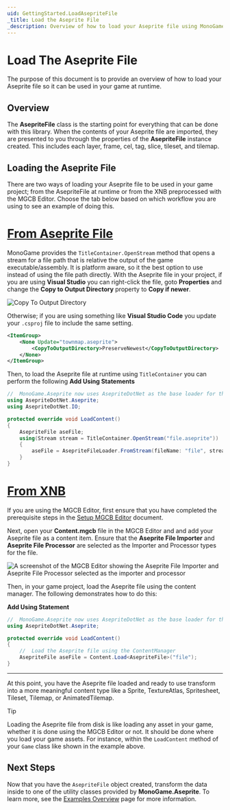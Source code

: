 ```yaml
---
uid: GettingStarted.LoadAsepriteFile
_title: Load the Aseprite File
_description: Overview of how to load your Aseprite file using MonoGame.Aseprite.
---
```


# Load The Aseprite File

The purpose of this document is to provide an overview of how to load your Aseprite file so it can be used in your game at runtime.

## Overview

The **AsepriteFile** class is the starting point for everything that can be done with this library.  When the contents of your Aseprite file are imported, they are presented to you through the properties of the **AsepriteFile** instance created.  This includes each layer, frame, cel, tag, slice, tileset, and tilemap.

## Loading the Aseprite File

There are two ways of loading your Aseprite file to be used in your game project; from the AsepriteFile at runtime or from the XNB preprocessed with the MGCB Editor. Choose the tab below based on which workflow you are using to see an example of doing this.

# [From Aseprite File](#tab/from-aseprite-file)
MonoGame provides the `TitleContainer.OpenStream` method that opens a stream for a file path that is relative the output of the game executable/assembly. It is platform aware, so it the best option to use instead of using the file path directly.  With the Aseprite file in your project, if you are using **Visual Studio** you can right-click the file, goto **Properties** and change the **Copy to Output Directory** property to **Copy if newer**.

![Copy To Output Directory](~/images/articles/load-aseprite-file/copy-if-newer.png)

Otherwise; if you are using something like **Visual Studio Code** you update your `.csproj` file to include the same setting.

```xml
<ItemGroup>
    <None Update="townmap.aseprite">
        <CopyToOutputDirectory>PreserveNewest</CopyToOutputDirectory>
    </None>
</ItemGroup>
```

Then, to load the Aseprite file at runtime using `TitleContainer` you can perform the following
**Add Using Statements**

```cs
//  MonoGame.Aseprite now uses AsepriteDotNet as the base loader for the Aseprite file
using AsepriteDotNet.Aseprite;
using AsepriteDotNet.IO;

protected override void LoadContent()
{
    AsepriteFile aseFile;
    using(Stream stream = TitleContainer.OpenStream("file.aseprite"))
    {
        aseFile = AsepriteFileLoader.FromStream(fileName: "file", stream: stream, preMultiplyAlpha: true);
    }
}
```

# [From XNB](#tab/from-xnb)

If you are using the MGCB Editor, first ensure that you have completed the prerequisite steps in the [Setup MGCB Editor](<xref:GettingStarted.SetupMGCBEditor>) document.

Next, open your **Content.mgcb** file in the MGCB Editor and and add your Aseprite file as a content item.  Ensure that the **Aseprite File Importer** and **Aseprite File Processor** are selected as the Importer and Processor types for the file.

![A screenshot of the MGCB Editor showing the Aseprite File Importer and Aseprite File Processor selected as the importer and processor](~/images/articles/load-aseprite-file/importer-processor.png)

Then, in your game project, load the Aseprite file using the content manager. The following demonstrates how to do this:

**Add Using Statement**
```cs
//  MonoGame.Aseprite now uses AsepriteDotNet as the base loader for the Aseprite file
using AsepriteDotNet.Aseprite;

protected override void LoadContent()
{
    //  Load the Aseprite file using the ContentManager
    AsepriteFile aseFile = Content.Load<AsepriteFile>("file");
}
```

---



At this point, you have the Aseprite file loaded and ready to use transform into a more meaningful content type like a Sprite, TextureAtlas, Spritesheet, Tileset, Tilemap, or AnimatedTilemap.

> [!TIP]
> Loading the Aseprite file from disk is like loading any asset in your game, whether it is done using the MGCB Editor or not.  It should be done where you load your game assets. For instance, within the `LoadContent` method of your `Game` class like shown in the example above.

## Next Steps
Now that you have the `AsepriteFile` object created, transform the data inside to one of the utility classes provided by **MonoGame.Aseprite**.  To learn more, see the [Examples Overview](../examples/overview.md) page for more information.